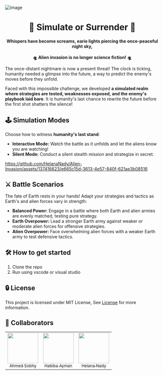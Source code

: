 ![image](https://github.com/HelanaNady/Alien-Invasion/assets/137416623/eb4b450b-6a96-40be-90c9-2b30caa70ba2) </br>
<div align="center"> <h1>👾 Simulate or Surrender 👾</h1> </div>
<div align="center"> 
  
  #### Whispers have become screams, earie lights piercing the once-peaceful night sky, 
  **🛸 Alien invasion is no longer science fiction! 🛸** 
  
</div>

The once-distant nightmare is now a present threat! The clock is ticking, humanity needed a glimpse into the future, a way to predict the enemy's moves before they unfold.

Faced with this impossible challenge, we developed **a simulated realm where strategies are tested, weaknesses exposed, and the enemy's playbook laid bare**. It is humanity's last chance to rewrite the future before the first shot shatters the silence!

## 🕹️ Simulation Modes

Choose how to witness **humanity's last stand**:
- **Interactive Mode:** Watch the battle as it unfolds and let the aliens know you are watching!
- **Silent Mode:** Conduct a silent stealth mission and strategize in secret.

https://github.com/HelanaNady/Alien-Invasion/assets/137416623/e665c15d-3613-4e57-840f-621ae3b08516

## ⚔️ Battle Scenarios

The fate of Earth rests in your hands! Adapt your strategies and tactics as Earth's and alien forces vary in strength: 

- **Balanced Power:** Engage in a battle where both Earth and alien armies are evenly matched, testing pure strategy.
- **Earth Overpower:** Lead a stronger Earth army against weaker or moderate alien forces for offensive strategies.
- **Alien Overpower:** Face overwhelming alien forces with a weaker Earth army to test defensive tactics.

## 🛠️ How to get started

1. Clone the repo
2. Run using vscode or visual studio
   
## 🔒 License
This project is licensed under MIT License, See [License](LICENSE) for more information.

## 🌟 Collaborators

<table>
<tr>
  <td align = "center"> 
	<a href = "https://github.com/AhmedSobhy01">
	  <img src = "https://github.com/AhmedSobhy01.png" width = 100>
	  <br />
	  <sub> Ahmed Sobhy </sub>
	</a>
  </td>
  <td align = "center"> 
	<a href = "https://github.com/habibayman">
	  <img src = "https://github.com/habibayman.png" width = 100>
	  <br />
	  <sub> Habiba Ayman </sub>
	</a>
  </td>
  <td align = "center"> 
	<a href = "https://github.com/HelanaNady">
	  <img src = "https://github.com/HelanaNady.png" width = 100>
	  <br />
	  <sub> Helana Nady</sub>
	</a>
  </td>
</tr>
</table>
